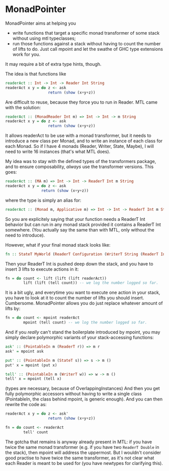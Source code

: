MonadPointer
============

MonadPointer aims at helping you

- write functions that target a specific monad transformer of some stack without using mtl typeclasses;
- run those functions against a stack without having to count the number of lifts to do. Just call mpoint and let the swathe of GHC type extensions work for you.

It may require a bit of extra type hints, though.

The idea is that functions like
```haskell
readerAct :: Int -> Int -> Reader Int String
readerAct x y = do z <- ask
                   return (show (x+y+z))
```

Are difficult to reuse, because they force you to run in Reader. MTL came with the solution:

```haskell
readerAct :: (MonadReader Int m) => Int -> Int -> m String
readerAct x y = do z <- ask
                   return (show (x+y+z))
```

It allows readerAct to be use with a monad transformer, but it needs to introduce a new class per Monad, and to write an instance of each class for each Monad. So if I have 4 monads (Reader, Writer, State, Maybe), I will need to write 16 instances (that's what MTL does).

My idea was to stay with the defined types of the transformers package, and to ensure composability, _always_ use the transformer versions. This goes:

```haskell
readerAct :: (MA m) => Int -> Int -> ReaderT Int m String
readerAct x y = do z <- ask
                return (show (x+y+z))
```

where the type is simply an alias for:

```haskell
readerAct :: (Monad m, Applicative m) => Int -> Int -> ReaderT Int m String
```

So you are explicitely saying that your function needs a ReaderT Int behavior but can run in any monad stack provided it contains a ReaderT Int somewhere. (You actually say the same than with MTL, only without the need to introduce).

However, what if your final monad stack looks like:

```haskell
fn :: StateT MyWorld (ReaderT Configuration (WriterT String (ReaderT Int IO))) ()
```

Then your ReaderT Int is pushed deep down the stack, and you have to insert 3 lifts to execute actions in it:

```haskell
fn = do count <- lift (lift (lift readerAct))
        lift (lift (tell count)) -- we log the number logged so far.
```

It is a bit ugly, and everytime you want to execute one action in your stack, you have to look at it to count the number of lifts you should insert. Cumbersome. MonadPointer allows you do just replace whatever amount of lifts by:

```haskell
fn = do count <- mpoint readerAct
        mpoint (tell count) -- we log the number logged so far.
```

And if you _really_ can't stand the boilerplate introduced by mpoint, you may simply declare polymorphic variants of your stack-accessing functions:

```haskell
ask' :: (PointableIn m (ReaderT r)) => m r
ask' = mpoint ask

put' :: (PointableIn m (StateT s)) => s -> m ()
put' x = mpoint (put x)

tell' :: (PointableIn m (WriterT w)) => w -> m ()
tell' x = mpoint (tell x)
```

(types are necessary, because of OverlappingInstances) And then you get fully polymorphic accessors without having to write a single class (PointableIn, the class behind mpoint, is generic enough). And you can then rewrite the code as:

```haskell
readerAct x y = do z <- ask'
                   return (show (x+y+z))

fn = do count <- readerAct
        tell' count
```

The gotcha that remains is anyway already present in MTL: if you have twice the same monad transformer (e.g. if you have two ```ReaderT Double``` in the stack), then mpoint will address the uppermost. But I wouldn't consider good practise to have twice the same transformer, as it's not clear what each Reader is meant to be used for (you have newtypes for clarifying this).
